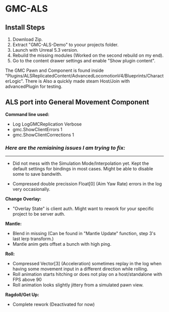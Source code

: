 # GMC-ALS
## Install Steps
1. Download Zip.
2. Extract "GMC-ALS-Demo" to yoour projects folder.
3. Launch with Unreal 5.3 version.
4. Rebuild the missing modules (Worked on the second rebuild on my end).
5. Go to the content drawer settings and enable "Show plugin content".
   
The GMC Pawn and Component is found inside "Plugins/ALSReplicatedContent/AdvancedLocomotionV4/Blueprints/CharacterLogic".
There is Also a quickly made steam Host/Join with advancedPlugin for testing.

## ALS port into General Movement Component

**Command line used:**
- Log LogGMCReplication Verbose
- gmc.ShowClientErrors 1
- gmc.ShowClientCorrections 1

### _Here are the remiaining issues I am trying to fix:_
____________________________________
- Did not mess with the Simulation Mode/Interpolation yet. Kept the default settings for bindings in most cases. Might be able to disable some to save bandwith.

- Compressed double precission Float[0] (Aim Yaw Rate) errors in the log very occasionally.

**Change Overlay:**
- "Overlay State" is client auth. Might want to rework for your specific project to be server auth.

**Mantle:**
- Blend in missing (Can be found in "Mantle Update" function, step 3's last lerp transform.)
- Mantle anim gets offset a bunch with high ping.

**Roll:**
- Compressed Vector[3] (Acceleration) sometimes replay in the log when having some movement input in a different direction while rolling.
- Roll animation starts hitching or does not play on a host/standalone with FPS above 90
- Roll animation looks slightly jittery from a simulated pawn view.
  
**Ragdoll/Get Up:**
- Complete rework (Deactivated for now)
